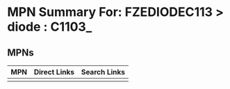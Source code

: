 



# MPN Summary For: FZEDIODEC113 > diode : C1103_

## MPNs
  

|MPN|Direct Links|Search Links|
| :--- | :--- | :--- |
||||

